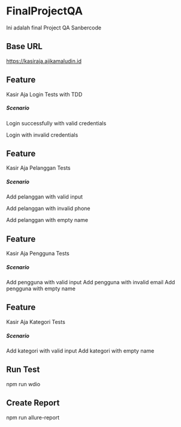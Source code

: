 # FinalProjectQA

Ini adalah final Project QA Sanbercode

## Base URL

  https://kasiraja.ajikamaludin.id

  ## Feature
  Kasir Aja Login Tests with TDD
  ##### Scenario
  Login successfully with valid credentials
  
  Login with invalid credentials
  
  ## Feature
  Kasir Aja Pelanggan Tests
  ##### Scenario
  Add pelanggan with valid input
  
  Add pelanggan with invalid phone
  
  Add pelanggan with empty name

  ## Feature
  Kasir Aja Pengguna Tests
  ##### Scenario
  Add pengguna with valid input
  Add pengguna with invalid email
  Add pengguna with empty name

  ## Feature
  Kasir Aja Kategori Tests
  ##### Scenario
  Add kategori with valid input
  Add kategori with empty name

## Run Test
  npm run wdio
## Create Report
  npm run allure-report
